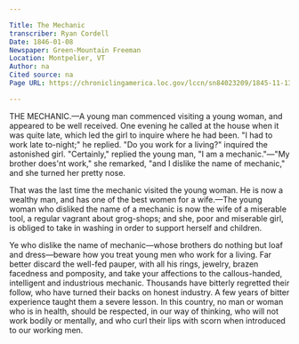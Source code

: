 ```yaml
---

Title: The Mechanic
transcriber: Ryan Cordell
Date: 1846-01-08
Newspaper: Green-Mountain Freeman
Location: Montpelier, VT
Author: na
Cited source: na
Page URL: https://chroniclingamerica.loc.gov/lccn/sn84023209/1845-11-13/ed-1/seq-1/

---
```


THE MECHANIC.—A young man commenced visiting a young woman, and appeared to be well received. One evening he called at the house when it was quite late, which led the girl to inquire where he had been. "I had to work late to-night;" he replied. "Do you work for a living?" inquired the astonished girl. "Certainly," replied the young man, "I am a mechanic."—"My brother does'nt work," she remarked, "and I dislike the name of mechanic," and she turned her pretty nose.

That was the last time the mechanic visited the young woman. He is now a wealthy man, and has one of the best women for a wife.—The young woman who disliked the name of a mechanic is now the wife of a miserable tool, a regular vagrant about grog-shops; and she, poor and miserable girl, is obliged to take in washing in order to support herself and children.

Ye who dislike the name of mechanic—whose brothers do nothing but loaf and dress—beware how you treat young men who work for a living. Far better discard the well-fed pauper, with all his rings, jewelry, brazen facedness and pomposity, and take your affections to the callous-handed, intelligent and industrious mechanic. Thousands have bitterly regretted their follow, who have turned their backs on honest industry. A few years of bitter experience taught them a severe lesson. In this country, no man or woman who is in health, should be respected, in our way of thinking, who will not work bodily or mentally, and who curl their lips with scorn when introduced to our working men. 